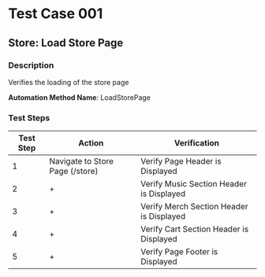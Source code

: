 ﻿# Test Case 001
## Store: Load Store Page
### Description 
Verifies the loading of the store page

**Automation Method Name**: LoadStorePage

### Test Steps 


|  Test Step | Action | Verification  |
|---|---|---|
| 1 | Navigate to Store Page (/store)  | Verify Page Header is Displayed |
| 2 |  + |  Verify Music Section Header is Displayed |
| 3 |  + |  Verify Merch Section Header is Displayed |
| 4 |  + |  Verify Cart Section Header is Displayed | 
| 5 |  + |  Verify Page Footer is Displayed | 
